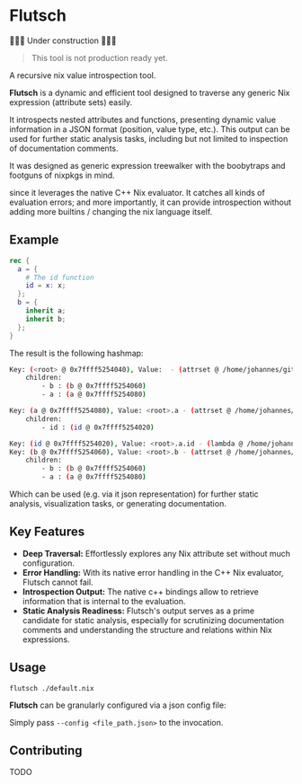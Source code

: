 # Flutsch

🚧🚧🚧 Under construction 🚧🚧🚧

> This tool is not production ready yet.

A recursive nix value introspection tool.

**Flutsch** is a dynamic and efficient tool designed to traverse any generic Nix expression (attribute sets) easily.

It introspects nested attributes and functions, presenting dynamic value information in a JSON format (position, value type, etc.). This output can be used for further static analysis tasks, including but not limited to inspection of documentation comments.

It was designed as generic expression treewalker with the boobytraps and footguns of nixpkgs in mind.

since it leverages the native C++ Nix evaluator. It catches all kinds of evaluation errors; and more importantly, it can provide introspection without adding more builtins / changing the nix language itself.

## Example

```nix
rec {
  a = {
    # The id function
    id = x: x;
  };
  b = {
    inherit a;
    inherit b;
  };
}
```

The result is the following hashmap:

```bash
Key: (<root> @ 0x7ffff5254040), Value:  - (attrset @ /home/johannes/git/flutsch/test.nix:1:5) 
    children: 
        - b : (b @ 0x7ffff5254060)
        - a : (a @ 0x7ffff5254080)

Key: (a @ 0x7ffff5254080), Value: <root>.a - (attrset @ /home/johannes/git/flutsch/test.nix:2:7) 
    children: 
        - id : (id @ 0x7ffff5254020)

Key: (id @ 0x7ffff5254020), Value: <root>.a.id - (lambda @ /home/johannes/git/flutsch/test.nix:4:10)
Key: (b @ 0x7ffff5254060), Value: <root>.b - (attrset @ /home/johannes/git/flutsch/test.nix:6:7) 
    children: 
        - b : (b @ 0x7ffff5254060)
        - a : (a @ 0x7ffff5254080)
```

Which can be used (e.g. via it json representation) for further static analysis, visualization tasks, or generating documentation.

## Key Features

- **Deep Traversal:** Effortlessly explores any Nix attribute set without much configuration.
- **Error Handling:** With its native error handling in the C++ Nix evaluator, Flutsch cannot fail.
- **Introspection Output:** The native c++ bindings allow to retrieve information that is internal to the evaluation.
- **Static Analysis Readiness:** Flutsch's output serves as a prime candidate for static analysis, especially for scrutinizing documentation comments and understanding the structure and relations within Nix expressions.

## Usage

`flutsch ./default.nix`

**Flutsch** can be granularly configured via a json config file:

Simply pass `--config <file_path.json>` to the invocation.

## Contributing

TODO
